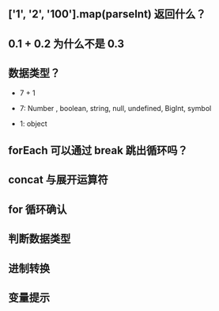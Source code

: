 
## ['1', '2', '100'].map(parseInt) 返回什么？

## 0.1 + 0.2 为什么不是 0.3 

## 数据类型？

- 7 + 1

- 7: Number , boolean, string, null, undefined, BigInt, symbol

- 1: object

## forEach 可以通过 break 跳出循环吗？

## concat 与展开运算符

## for 循环确认

## 判断数据类型

## 进制转换

## 变量提示
